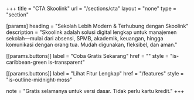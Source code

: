+++
title = "CTA Skoolink"
url = "/sections/cta"
layout = "none"
type = "section"

[params]
heading = "Sekolah Lebih Modern & Terhubung dengan Skoolink"
description = "Skoolink adalah solusi digital lengkap untuk manajemen sekolah—mulai dari absensi, SPMB, akademik, keuangan, hingga komunikasi dengan orang tua. Mudah digunakan, fleksibel, dan aman."

[[params.buttons]]
label = "Coba Gratis Sekarang"
href = ""
style = "is-caribbean-green is-transparent"

[[params.buttons]]
label = "Lihat Fitur Lengkap"
href = "/features"
style = "is-outline-midnight-moss"

note = "Gratis selamanya untuk versi dasar. Tidak perlu kartu kredit."
+++
